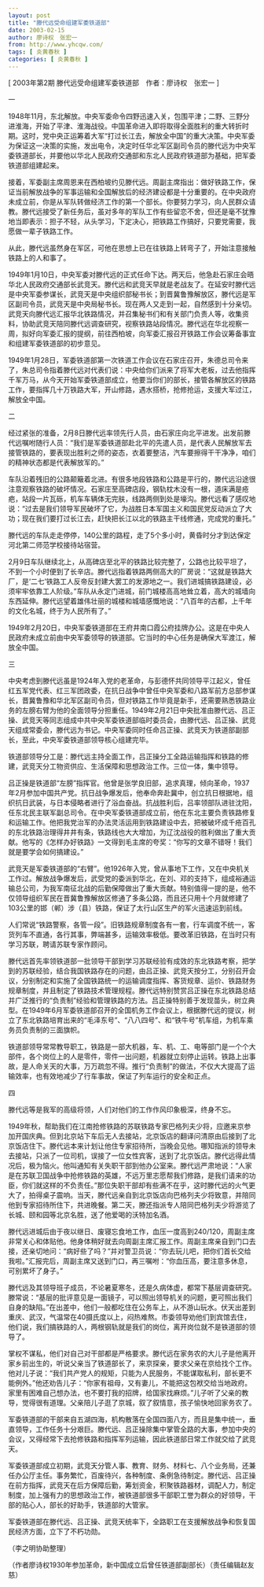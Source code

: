 ```yaml
---
layout: post
title: "滕代远受命组建军委铁道部"
date: 2003-02-15
author: 廖诗权　张宏一
from: http://www.yhcqw.com/
tags: [ 炎黄春秋 ]
categories: [ 炎黄春秋 ]
---
```



[ 2003年第2期 滕代远受命组建军委铁道部　作者：廖诗权　张宏一 ]

一


1948年11月，东北解放。中央军委命令四野迅速入关，包围平津；二野、三野分进淮海，开始了平津、淮海战役。中国革命进入即将取得全面胜利的重大转折时期。这时，党中央正运筹着大军“打过长江去，解放全中国”的重大决策。中央军委为保证这一决策的实施，发出电令，决定时任华北军区副司令员的滕代远为中央军委铁道部长，并要他以华北人民政府交通部和东北人民政府铁道部为基础，把军委铁道部组建起来。


接着，军委副主席周恩来在西柏坡约见滕代远。周副主席指出：做好铁路工作，保证当前解放战争的军事运输和全国解放后的经济建设都是十分重要的。在中央政府未成立前，你是从军队转做经济工作的第一个部长。你要努力学习，向人民群众请教。滕代远接受了新任务后，虽对多年的军队工作有些留恋不舍，但还是毫不犹豫地当即表示：担子不轻，从头学习，下定决心，把铁路工作搞好，只要党需要，我愿做一辈子铁路工作。

从此，滕代远虽然身在军区，可他在思想上已在往铁路上转弯子了，开始注意接触铁路上的人和事了。


1949年1月10日，中央军委对滕代远的正式任命下达。两天后，他急赴石家庄会晤华北人民政府交通部长武竞天。滕代远和武竞天早就是老战友了。在延安时滕代远是中央军委参谋长，武竞天是中央组织部秘书长；到晋冀鲁豫解放区，滕代远是军区副司令员，武竞天是中央局秘书长。现在两人又走到一起，自然感到十分亲切。武竞天向滕代远汇报华北铁路情况，并召集秘书们和有关部门负责人等，收集资料，协助武竞天陪同滕代远调查研究，视察铁路站段情况。滕代远在华北视察一周，拟好向军委汇报的提纲，前往西柏坡，向军委汇报召开铁路工作会议筹备事宜和组建军委铁道部的初步意见。


1949年1月28日，军委铁道部第一次铁道工作会议在石家庄召开，朱德总司令来了，朱总司令指着滕代远对代表们说：中央给你们派来了将军大老板，过去他指挥千军万马，从今天开始军委铁道部成立，他要当你们的部长，接管各解放区的铁路工作，要指挥几十万铁路大军，开山修路，遇水搭桥，抢修抢运，支援大军过江，解放全中国。

二


经过紧张的准备，2月8日滕代远率领先行人员，由石家庄向北平进发。出发前滕代远嘱咐随行人员：“我们是军委铁道部赴北平的先遣人员，是代表人民解放军去接管铁路的，要表现出胜利之师的姿态，衣着要整洁，汽车要擦得干干净净，咱们的精神状态都是代表解放军的。”


车队沿着残旧的公路颠簸着北进。有很多地段铁路和公路是平行的，滕代远沿途很注意观察铁路的破坏情况。石家庄至高碑店段，钢轨枕木没有一根，道床满是疮疤，站段一片瓦砾，机车车辆体无完肤，线路两侧到处是壕沟。滕代远看了感叹地说：“过去是我们领导军民破坏了它，为战胜日本军国主义和国民党反动派立了大功；现在我们要打过长江去，赶快把长江以北的铁路主干线修通，完成党的重托。”

滕代远的车队走走停停，140公里的路程，走了5个多小时，黄昏时分才到达保定河北第二师范学校接待站宿营。


2月9日车队继续北上，从高碑店至北平的铁路比较完整了，公路也比较平坦了，不到一个小时便到了长辛店。滕代远指着铁路两侧高大的厂房说：“这就是铁路大厂，是‘二七’铁路工人反帝反封建大罢工的发源地之一。我们进城搞铁路建设，必须牢牢依靠工人阶级。”车队从永定门进城，前门城楼高高地耸立着，高大的城墙向东西延伸。滕代远望着雄伟壮丽的城楼和城墙感慨地说：“八百年的古都，上千年的文化名城，终于为人民所有了。”


1949年2月20日，中央军委铁道部在王府井南口霞公府挂牌办公。这是在中央人民政府未成立前由中央军委领导的铁道部。它当时的中心任务是确保大军渡江，解放全中国。

三


中央考虑到滕代远虽是1924年入党的老革命，与彭德怀共同领导平江起义，曾任红五军党代表、红三军团政委，在抗日战争中曾任中央军委和八路军前方总部参谋长，晋冀鲁豫和华北军区副司令员，但对铁路工作毕竟是新手，还需要熟悉铁路业务的左膀右臂为他的全面领导分担重任。1949年2月21日中央批准由滕代远、吕正操、武竞天等同志组成中共中央军委铁道部临时委员会，由滕代远、吕正操、武竞天组成常委会，滕代远为书记。中央军委同时任命吕正操、武竞天为铁道部副部长，至此，中央军委铁道部领导核心组建完毕。

铁道部领导分工是：滕代远主持全面工作，吕正操分工全路运输指挥和铁路的修建，武竞天分工物资供应、生活保障和思想政治工作。三位一体，集中领导。


吕正操是铁道部“左膀”指挥官。他曾是张学良旧部，追求真理，倾向革命，1937年2月参加中国共产党。抗日战争爆发后，他奉命奔赴冀中，创立抗日根据地，组织抗日武装，与日本侵略者进行了浴血奋战。抗战胜利后，吕率领部队进驻沈阳，任东北民主联军副总司令。在中央军委铁道部成立前，他在东北主要负责铁路修复和运输工作。他把我党治军的办法灵活运用到铁路建设中去，把被破坏成千疮百孔的东北铁路治理得井井有条，铁路线也大大增加，为辽沈战役的胜利做出了重大贡献。他写的《怎样办好铁路》一文得到毛主席的夸奖：“你写的文章不错呀！我们就是要学会如何搞建设。”


武竞天是军委铁道部的“右臂”。他1926年入党，曾从事地下工作，又在中央机关工作过。解放战争爆发后，武受党的委派到华北，在刘、邓的支持下，组成裕通运输总公司，为我军南征北战的后勤保障做出了重大贡献。特别值得一提的是，他不仅领导组织军民在晋冀鲁豫解放区修通了多条公路，而且还只用十个月就修建了103公里的邯（郸）涉（县）铁路，保证了太行山区生产的军火迅速运到前线。


人们常说“铁路警察，各管一段”。旧铁路规章制度各有一套，行车调度不统一，客货列车不直通，各行其事，弊端甚多，运输效率极低。要改革旧铁路，在当时只有学习苏联，聘请苏联专家作顾问。


滕代远首先率领铁道部一批领导干部到学习苏联经验有成效的东北铁路考察，把学到的苏联经验，结合我国铁路存在的问题，由吕正操、武竞天按分工，分别召开会议，分别制定和实施了全国铁路统一的运输调度指挥、客货规章、运价、铁路财务规章制度，并且制定了铁路技术管理规程。滕代远特别赞赏吕正操在东北铁路总结并广泛推行的“负责制”经验和管理铁路的方法。吕正操特别善于发现苗头，树立典型。在1949年6月军委铁道部召开的全国机务工作会议上，根据滕代远的提议，树立了东北铁路培育出来的“毛泽东号”、“八八四号”、和“铁牛号”机车组，为机车乘务员负责制的三面旗帜。


铁道部领导常常教导职工，铁路是一部大机器，车、机、工、电等部门是一个个大部件，各个岗位上的人是零件，零件一出问题，机器就立刻停止运转。铁路上出事故，是人命关天的大事，万万疏忽不得。推行“负责制”的做法，不仅大大提高了运输效率，也有效地减少了行车事故，保证了列车运行的安全和正点。

四

滕代远等是我军的高级将领，人们对他们的工作作风印象极深，终身不忘。


1949年秋，帮助我们在江南抢修铁路的苏联铁路专家巴格列夫少将，应邀来京参加开国庆典。但到北京站下车后无人去接站，北京饭店的翻译问清原由后接到了北京饭店住下。滕代远本来计划让他住专家招待所，当晚会见他。哪知指派的领导未去接站，只派了一位司机，误接了一位女性宾客，送到了北京饭店。滕代远得此情况后，极为恼火。他叫通知有关失职干部到他办公室来。滕代远严肃地说：“人家是在苏联卫国战争中抢修铁路的英雄，不远万里志愿帮我们修路，是我们请来的功臣，你们就这样的不负责任。”那位失职干部却有些满不在乎，这时滕代远的火气更大了，拍得桌子震响。当天，滕代远亲自到北京饭店向巴格列夫少将致意，并陪同他到专家招待所住下，共进晚餐。第二天，滕还指派专人陪同巴格列夫少将游览了长城、颐和园等北京名胜，送了他爱喝的沃特加名酒。


滕代远进城后由于夜以继日、废寝忘食地工作，血压一度高到240/120，周副主席非常关心和体贴他。他身体稍好就去向周副主席汇报工作。周副主席亲自到门口去接，还亲切地问：“病好些了吗？”并对警卫员说：“你去玩儿吧，把你们首长交给我啦。”汇报完后，周副主席又送到门口，再三嘱咐：“你血压高，要注意多休息，可别累坏了身子。”


滕代远及其领导班子成员，不论暑夏寒冬，还是久病体虚，都常下基层调查研究。滕常说：“基层的批评意见是一面镜子，可以照出领导机关的问题，更可照出我们自身的缺陷。”在出差中，他们一般都吃住在公务车上，从不游山玩水。伏天出差到重庆、武汉，气温常在40摄氏度以上，闷热难熬。市委领导劝他们到宾馆去住，他们说，我们搞铁路的人，两根钢轨就是我们的岗位，离开岗位就不是铁道部的领导了。


掌权不谋私，他们对自己对干部都是严格要求。滕代远在家务农的大儿子是他离开家乡前出生的，听说父亲当了铁道部长了，来京探亲，要求父亲在京给找个工作。他对儿子说：“我们共产党人的规矩，只能为人民服务，不能谋取私利，部长更不能例外。”他还劝告儿子：“你家有祖母，又有妻儿，不能把这包袱交给当地政府。家里有困难自己想办法，也不要打我的招牌，给国家找麻烦。”儿子听了父亲的教导，觉得很有道理。父亲陪儿子逛了京城，叙了叙情意，孩子愉快地回家务农了。


军委铁道部的干部来自五湖四海，机构散落在全国四面八方，而且是集中统一，垂直领导，工作任务十分艰巨。滕代远、吕正操除集中掌管全路的大事，参加中央的会议，又得经常下去抢修铁路和指挥军列运输，因此铁道部日常工作就交给了武竞天。


军委铁道部成立初期，武竞天分管人事、教育、财务、材料七、八个业务局，还兼任办公厅主任。事务繁忙，百废待兴，各种制度、条例急待制定。滕代远、吕正操在前方指挥，武竞天在后方保障后勤，筹划资金，积聚铁路器材，调配人力，制定制度，加上强有力的思想政治工作，被铁道部很多干部职工誉为群众的好领导，干部的贴心人，部长的好助手，铁道部的大管家。

军委铁道部在滕代远、吕正操、武竞天统率下，全路职工在支援解放战争和恢复国民经济方面，立下了不朽功勋。

（李之明协助整理）

（作者廖诗权1930年参加革命，新中国成立后曾任铁道部副部长）（责任编辑赵友慈）


